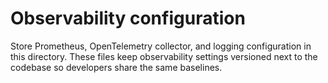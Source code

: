 # Observability configuration

Store Prometheus, OpenTelemetry collector, and logging configuration in
this directory. These files keep observability settings versioned next
to the codebase so developers share the same baselines.
